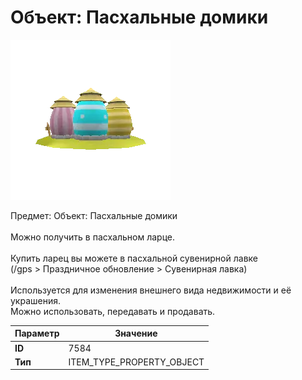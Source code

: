 # Объект: Пасхальные домики

![Item Image](../img/7584.webp?raw=true)

Предмет: Объект: Пасхальные домики<br><br>Можно получить в пасхальном ларце.<br><br>Купить ларец вы можете в пасхальной сувенирной лавке<br>(/gps > Праздничное обновление > Сувенирная лавка)<br><br>Используется для изменения внешнего вида недвижимости и её украшения.<br>Можно использовать, передавать и продавать.


| Параметр | Значение |
|----------|----------|
| **ID** | 7584 |
| **Тип** | ITEM_TYPE_PROPERTY_OBJECT |


